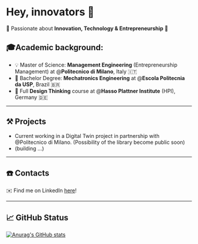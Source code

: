 # Hey, innovators 👋

🎯 Passionate about **Innovation, Technology & Entrepreneurship** 🎯

## 🎓Academic background:

- 💡 Master of Science: **Management Engineering** (Entrepreneurship Management) at @**Politecnico di Milano**, Italy :it:
- 🤖 Bachelor Degree: **Mechatronics Engineering** at @**Escola Politecnia da USP**, Brazil :brazil:
- 🎨 Full **Design Thinking** course at @**Hasso Plattner Institute** (HPI), Germany :de:

---

## ⚒️ Projects
- Current working in a Digital Twin project in partnership with @Politecnico di Milano. (Possibility of the library become public soon)
- (building ...)

---
## ☎️ Contacts

✉️ Find me on LinkedIn [here](https://www.linkedin.com/in/pedro-bacelar-santos-engenharia-poli-usp/)!

---
## 📈 GitHub Status

[![Anurag's GitHub stats](https://github-readme-stats.vercel.app/api?username=pedrolbacelar&count_private=true&theme=tokyonight)](https://github.com/anuraghazra/github-readme-stats)

<!--
[![Top Langs](https://github-readme-stats.vercel.app/api/top-langs/?username=pedrolbacelar)](https://github.com/anuraghazra/github-readme-stats)

**pedrolbacelar/pedrolbacelar** is a ✨ _special_ ✨ repository because its `README.md` (this file) appears on your GitHub profile.
[![Top Langs](https://github-readme-stats.vercel.app/api/top-langs/?username=anuraghazra)](https://github.com/anuraghazra/github-readme-stats)

Here are some ideas to get you started:

- 🔭 I’m currently working on ...
- 🌱 I’m currently learning ...
- 👯 I’m looking to collaborate on ...
- 🤔 I’m looking for help with ...
- 💬 Ask me about ...
- 📫 How to reach me: ...
- 😄 Pronouns: ...
- ⚡ Fun fact: ...
-->
